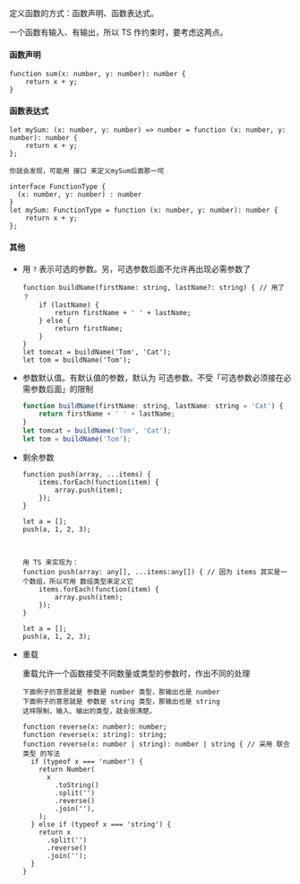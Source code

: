 定义函数的方式：函数声明、函数表达式。

一个函数有输入、有输出，所以 TS 作约束时，要考虑这两点。

#### 函数声明

```JS
function sum(x: number, y: number): number {
    return x + y;
}
```

#### 函数表达式

```JS
let mySum: (x: number, y: number) => number = function (x: number, y: number): number {
    return x + y;
};

你就会发现，可能用 接口 来定义mySum后面那一垞

interface FunctionType {
  (x: number, y: number) : number
}
let mySum: FunctionType = function (x: number, y: number): number {
    return x + y;
};
```



#### 其他

- 用 `?` 表示可选的参数。另，可选参数后面不允许再出现必需参数了

  ```JS
  function buildName(firstName: string, lastName?: string) { // 用了 ？
      if (lastName) {
          return firstName + ' ' + lastName;
      } else {
          return firstName;
      }
  }
  let tomcat = buildName('Tom', 'Cat');
  let tom = buildName('Tom');
  ```

- 参数默认值。有默认值的参数，默认为 可选参数。不受「可选参数必须接在必需参数后面」的限制

  ```js
  function buildName(firstName: string, lastName: string = 'Cat') {
      return firstName + ' ' + lastName;
  }
  let tomcat = buildName('Tom', 'Cat');
  let tom = buildName('Tom');
  ```

- 剩余参数

  ```JS
  function push(array, ...items) {
      items.forEach(function(item) {
          array.push(item);
      });
  }
  
  let a = [];
  push(a, 1, 2, 3);
  
  
  
  用 TS 来实现为：
  function push(array: any[], ...items:any[]) { // 因为 items 其实是一个数组，所以可用 数组类型来定义它
      items.forEach(function(item) {
          array.push(item);
      });
  }
  
  let a = [];
  push(a, 1, 2, 3);
  ```

- 重载

  重载允许一个函数接受不同数量或类型的参数时，作出不同的处理

  ```JS
  下面例子的意思就是 参数是 number 类型，那输出也是 number
  下面例子的意思就是 参数是 string 类型，那输出也是 string
  这样限制，输入、输出的类型，就会很清楚。
  
  function reverse(x: number): number;
  function reverse(x: string): string;
  function reverse(x: number | string): number | string { // 采用 联合类型 的写法
    if (typeof x === 'number') {
      return Number(
        x
          .toString()
          .split('')
          .reverse()
          .join(''),
      );
    } else if (typeof x === 'string') {
      return x
        .split('')
        .reverse()
        .join('');
    }
  }
  ```

  

